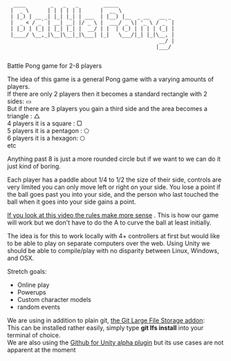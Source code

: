 ```
  ____        _   _   _        _____                  
 |  _ \      | | | | | |      |  __ \                 
 | |_) | __ _| |_| |_| | ___  | |__) |__  _ __   __ _ 
 |  _ < / _` | __| __| |/ _ \ |  ___/ _ \| '_ \ / _` |
 | |_) | (_| | |_| |_| |  __/ | |  | (_) | | | | (_| |
 |____/ \__,_|\__|\__|_|\___| |_|   \___/|_| |_|\__, |
                                                 __/ |
                                                |___/ 
                                                
```                                                
Battle Pong game for 2-8 players 



The idea of this game is a general Pong game with a varying amounts of players.  
If there are only 2 players then it becomes a standard rectangle with 2 sides:  ▭  
But if there are 3 players you gain a third side and the area becomes a triangle : △  
4 players it is a square : ▢  
5 players it is a pentagon : ⬠  
6 players it is a hexagon: 	⬡  
etc

Anything past 8 is just a more rounded circle but if we want to we can do it just kind of boring. 

Each player has a paddle about 1/4 to 1/2 the size of their side, controls are very limited you can only move left or right on your side. You lose a point if the ball goes past you into your side, and the person who last touched the ball when it goes into your side gains a point. 

[If you look at this video the rules make more sense](https://youtu.be/9mz-WmzgZyo?t=9) . This is how our game will work but we don't have to do the A to curve the ball at least initially. 

The idea is for this to work locally with 4+ controllers at first but would like to be able to play on separate computers over the web. Using Unity we should be able to compile/play with no disparity between Linux, Windows, and OSX. 


Stretch goals: 
* Online play
* Powerups
* Custom character models
* random events 

We are using in addition to plain git, [the Git Large File Storage addon](https://git-lfs.github.com/):  
  This can be installed rather easily, simply type **git lfs install** into your terminal of choice.  
We are also using the [Github for Unity alpha plugin](https://github.com/github-for-unity/Unity) but its use cases are not apparent at the moment 
